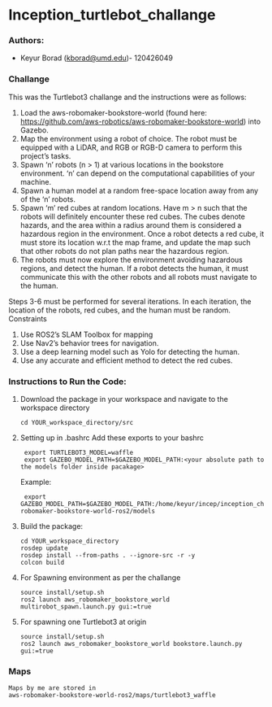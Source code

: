 # Inception_turtlebot_challange


### Authors:
- Keyur Borad (kborad@umd.edu)- 120426049

### Challange
 This was the Turtlebot3 challange and the instructions were as follows:
 
   1. Load the aws-robomaker-bookstore-world (found here: https://github.com/aws-robotics/aws-robomaker-bookstore-world) into Gazebo.
   2. Map the environment using a robot of choice. The robot must be equipped with a LiDAR, and RGB or RGB-D camera to perform this project’s tasks.
   3. Spawn ‘n’ robots (n > 1) at various locations in the bookstore environment. ‘n’ can depend on the computational capabilities of your machine.
   4. Spawn a human model at a random free-space location away from any of the ‘n’ robots.
   5. Spawn ‘m’ red cubes at random locations. Have m > n such that the robots will definitely encounter these red cubes. The cubes denote hazards, and the area within a radius around them is considered a hazardous region in the environment. Once a robot detects a red cube, it must store its location w.r.t the map frame, and update the map such that other robots do not plan paths near the hazardous region.
   6. The robots must now explore the environment avoiding hazardous regions, and detect the human. If a robot detects the human, it must communicate this with the other robots and all robots must navigate to the human.

Steps 3-6 must be performed for several iterations. In each iteration, the location of the robots, red cubes, and the human must be random.
Constraints

   1. Use ROS2’s SLAM Toolbox for mapping
   2. Use Nav2’s behavior trees for navigation.
   3. Use a deep learning model such as Yolo for detecting the human.
   4. Use any accurate and efficient method to detect the red cubes. 




### Instructions to Run the Code:
1. Download the package in your workspace and navigate to the workspace directory
    ```
    cd YOUR_workspace_directory/src
    ```
2. Setting up in .bashrc
	Add these exports to your bashrc
   ```
    export TURTLEBOT3_MODEL=waffle
    export GAZEBO_MODEL_PATH=$GAZEBO_MODEL_PATH:<your absolute path to the models folder inside pacakage>
	```
   Example:
   ```
	export GAZEBO_MODEL_PATH=$GAZEBO_MODEL_PATH:/home/keyur/incep/inception_challange_ws/src/aws-robomaker-bookstore-world-ros2/models
    ```
   
2. Build the package:
    ```
    cd YOUR_workspace_directory
    rosdep update
    rosdep install --from-paths . --ignore-src -r -y
    colcon build
    ```
3. For Spawning environment as per the challange
    ```
    source install/setup.sh
    ros2 launch aws_robomaker_bookstore_world multirobot_spawn.launch.py gui:=true
    ```
4. For spawning one Turtlebot3 at origin
    ```
    source install/setup.sh
    ros2 launch aws_robomaker_bookstore_world bookstore.launch.py gui:=true
    ```
### Maps
    Maps by me are stored in
    aws-robomaker-bookstore-world-ros2/maps/turtlebot3_waffle
